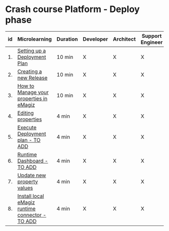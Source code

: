 # Crash course Platform - Deploy phase

| id | Microlearning | Duration | Developer | Architect | Support<br>Engineer |
| ---- | ---- | ---- | ---- | ---- | ---- |
|1. |[Setting up a Deployment Plan](crashcourse-platform-deploy-setup-deployment-plan.md)| 10 min | X | X | X |
|2. |[Creating a new Release](crashcourse-platform-deploy-create-new-release.md)| 10 min | X | X | X |
|3. |[How to Manage your properties in eMagiz](crashcourse-platform-deploy-property-management.md)| 10 min | X | X | X |
|4. |[Editing properties](crashcourse-platform-deploy-editing-properties.md)| 4 min | X | X | X |
|5. |[Execute Deployment plan - TO ADD](crashcourse-platform-deploy-editing-properties.md)| 4 min | X | X | X |
|6. |[Runtime Dashboard - TO ADD](crashcourse-platform-deploy-editing-properties.md)| 4 min | X | X | X |
|7. |[Update new property values](crashcourse-platform-deploy-actualize-properties.md)| 4 min | X | X | X |
|8. |[Install local eMagiz runtime connector - TO ADD](crashcourse-platform-deploy-editing-properties.md)| 4 min | X | X | X |